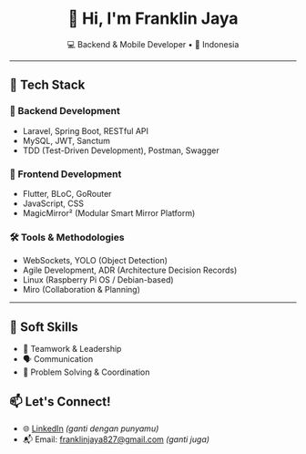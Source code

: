 <h1 align="center">👋 Hi, I'm Franklin Jaya</h1>

<p align="center">
  💻 Backend & Mobile Developer • 📍 Indonesia  
</p>

---

## 🚀 Tech Stack

### 🧠 Backend Development
- Laravel, Spring Boot, RESTful API
- MySQL, JWT, Sanctum
- TDD (Test-Driven Development), Postman, Swagger

### 📱 Frontend Development
- Flutter, BLoC, GoRouter
- JavaScript, CSS
- MagicMirror² (Modular Smart Mirror Platform)

### 🛠 Tools & Methodologies
- WebSockets, YOLO (Object Detection)
- Agile Development, ADR (Architecture Decision Records)
- Linux (Raspberry Pi OS / Debian-based)
- Miro (Collaboration & Planning)

---

## 💼 Soft Skills
- 🤝 Teamwork & Leadership  
- 🗣️ Communication  
- 🧩 Problem Solving & Coordination


## 📫 Let's Connect!
- 🌐 [LinkedIn](https://id.linkedin.com/in/franklin-jaya-6a3697364) *(ganti dengan punyamu)*
- 📬 Email: franklinjaya827@gmail.com *(ganti juga)*

